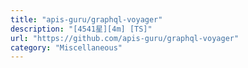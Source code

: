 ```yaml
---
title: "apis-guru/graphql-voyager"
description: "[4541星][4m] [TS]"
url: "https://github.com/apis-guru/graphql-voyager"
category: "Miscellaneous"
---
```

